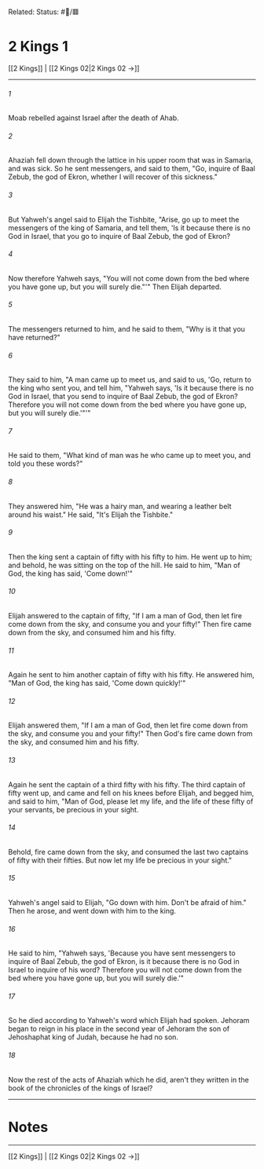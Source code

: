 Related:
Status: #📖/🟥
# 2 Kings 1

[[2 Kings]] | [[2 Kings 02|2 Kings 02 →]]
***



###### 1 
Moab rebelled against Israel after the death of Ahab. 

###### 2 
Ahaziah fell down through the lattice in his upper room that was in Samaria, and was sick. So he sent messengers, and said to them, "Go, inquire of Baal Zebub, the god of Ekron, whether I will recover of this sickness." 

###### 3 
But Yahweh's angel said to Elijah the Tishbite, "Arise, go up to meet the messengers of the king of Samaria, and tell them, 'Is it because there is no God in Israel, that you go to inquire of Baal Zebub, the god of Ekron? 

###### 4 
Now therefore Yahweh says, "You will not come down from the bed where you have gone up, but you will surely die."'" Then Elijah departed. 

###### 5 
The messengers returned to him, and he said to them, "Why is it that you have returned?" 

###### 6 
They said to him, "A man came up to meet us, and said to us, 'Go, return to the king who sent you, and tell him, "Yahweh says, 'Is it because there is no God in Israel, that you send to inquire of Baal Zebub, the god of Ekron? Therefore you will not come down from the bed where you have gone up, but you will surely die.'"'" 

###### 7 
He said to them, "What kind of man was he who came up to meet you, and told you these words?" 

###### 8 
They answered him, "He was a hairy man, and wearing a leather belt around his waist." He said, "It's Elijah the Tishbite." 

###### 9 
Then the king sent a captain of fifty with his fifty to him. He went up to him; and behold, he was sitting on the top of the hill. He said to him, "Man of God, the king has said, 'Come down!'" 

###### 10 
Elijah answered to the captain of fifty, "If I am a man of God, then let fire come down from the sky, and consume you and your fifty!" Then fire came down from the sky, and consumed him and his fifty. 

###### 11 
Again he sent to him another captain of fifty with his fifty. He answered him, "Man of God, the king has said, 'Come down quickly!'" 

###### 12 
Elijah answered them, "If I am a man of God, then let fire come down from the sky, and consume you and your fifty!" Then God's fire came down from the sky, and consumed him and his fifty. 

###### 13 
Again he sent the captain of a third fifty with his fifty. The third captain of fifty went up, and came and fell on his knees before Elijah, and begged him, and said to him, "Man of God, please let my life, and the life of these fifty of your servants, be precious in your sight. 

###### 14 
Behold, fire came down from the sky, and consumed the last two captains of fifty with their fifties. But now let my life be precious in your sight." 

###### 15 
Yahweh's angel said to Elijah, "Go down with him. Don't be afraid of him." Then he arose, and went down with him to the king. 

###### 16 
He said to him, "Yahweh says, 'Because you have sent messengers to inquire of Baal Zebub, the god of Ekron, is it because there is no God in Israel to inquire of his word? Therefore you will not come down from the bed where you have gone up, but you will surely die.'" 

###### 17 
So he died according to Yahweh's word which Elijah had spoken. Jehoram began to reign in his place in the second year of Jehoram the son of Jehoshaphat king of Judah, because he had no son. 

###### 18 
Now the rest of the acts of Ahaziah which he did, aren't they written in the book of the chronicles of the kings of Israel?

---
# Notes


***
[[2 Kings]] | [[2 Kings 02|2 Kings 02 →]]
